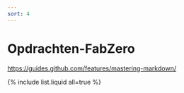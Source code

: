 ```yaml
---
sort: 4
---
```


# Opdrachten-FabZero

https://guides.github.com/features/mastering-markdown/


{% include list.liquid all=true %}
